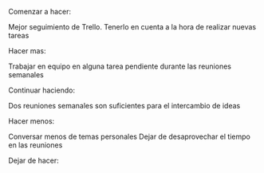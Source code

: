 
Comenzar a hacer: 

Mejor seguimiento de Trello. Tenerlo en cuenta a la hora de realizar nuevas tareas

Hacer mas:

Trabajar en equipo en alguna tarea pendiente durante las reuniones semanales

Continuar haciendo:

Dos reuniones semanales son suficientes para el intercambio de ideas 

Hacer menos:

Conversar menos de temas personales
Dejar de desaprovechar el tiempo en las reuniones

Dejar de hacer: 




